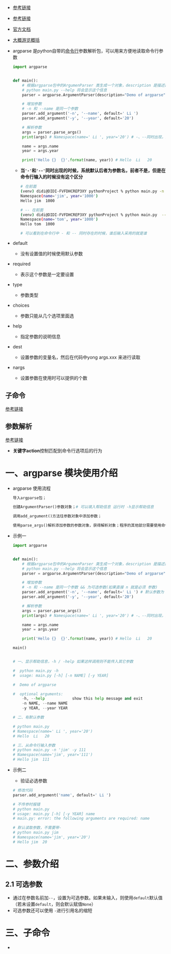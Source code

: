 - [参考链接](https://blog.csdn.net/yy_diego/article/details/82851661)

- [参考链接](https://blog.csdn.net/qq_41731861/article/details/120827681)

- [官方文档](http://blog.xiayf.cn/2013/03/30/argparse/)

- [大概游览概括](https://blog.csdn.net/qq_34243930/article/details/106517985?ops_request_misc=%257B%2522request%255Fid%2522%253A%2522165223501316781818750618%2522%252C%2522scm%2522%253A%252220140713.130102334..%2522%257D&request_id=165223501316781818750618&biz_id=0&utm_medium=distribute.pc_search_result.none-task-blog-2~all~top_positive~default-1-106517985-null-null.142^v9^control,157^v4^control&utm_term=add_argument&spm=1018.2226.3001.4187)

- argparse 是python自带的[命令行](https://so.csdn.net/so/search?q=命令行&spm=1001.2101.3001.7020)参数解析包，可以用来方便地读取命令行参数

  ```python
  import argparse
  
  
  def main():
      # 根据argparse包中的ArgumenParser 类生成一个对象，description 是描述这个参数解析器的作用
      # python main.py --help 将会显示这个信息
      parser = argparse.ArgumentParser(description="Demo of argparse")
  
      # 增加参数
      # -n 和 --name 是同一个参数
      parser.add_argument('-n', '--name', default=' Li ')
      parser.add_argument('-y', '--year', default='20')
  
      # 解析参数
      args = parser.parse_args()
      print(args) # Namespace(name=' Li ', year='20') # -、--同时出现，默认采用后者作为参数名
  
      name = args.name
      year = args.year
  
      print('Hello {}  {}'.format(name, year)) # Hello  Li   20
  
  ```

  - **当`'-'`和`'--'`同时出现的时候，系统默认后者为参数名，前者不是，但是在命令行输入的时候没有这个区分**

    ```bash
    # 在前面
    (venv) didi@DIDI-FVFDHCREP3XY pythonProject % python main.py -n 'tom' --name 'jim' -y 
    Namespace(name='jim', year='1000')
    Hello jim  1000
    
    # -- 在前面
    (venv) didi@DIDI-FVFDHCREP3XY pythonProject % python main.py  --name 'jim' -n 'tom'  -y '1000'
    Namespace(name='tom', year='1000')
    Hello tom  1000
    
    # 可以看到在命令行中 - 和 -- 同时存在的时候，谁后输入采用的就是谁
    ```

- default 

  - 没有设置值的时候使用默认参数

- required

  - 表示这个参数是一定要设置

- type

  - 参数类型

- choices

  - 参数只能从几个选项里面选

- help

  - 指定参数的说明信息

- dest

  - 设置参数的变量名，然后在代码中yong args.xxx 来进行读取

- nargs

  - 设置参数在使用时可以提供的个数




## 子命令

[参考链接](https://blog.csdn.net/qq_41629756/article/details/105689494?ops_request_misc=%257B%2522request%255Fid%2522%253A%2522164974732916782246485787%2522%252C%2522scm%2522%253A%252220140713.130102334..%2522%257D&request_id=164974732916782246485787&biz_id=0&utm_medium=distribute.pc_search_result.none-task-blog-2~all~sobaiduend~default-1-105689494.142^v7^control,157^v4^control&utm_term=add_subparsers&spm=1018.2226.3001.4187)

## 参数解析

[参考链接](https://blog.csdn.net/weixin_44626952/article/details/102913431)

- **关键字action**控制匹配到命令行选项后的行为








# 一、argparse 模块使用介绍

- argparse 使用流程

  ```python
  导入argparse包；
  
  创建ArgumentParser()参数对象；# 可以填入帮助信息 运行时 -h显示帮助信息
  
  调用add_argument()方法往参数对象中添加参数；
  
  使用parse_args()解析添加参数的参数对象，获得解析对象；程序的其他部分需要使用命令行参数时，用解析对象.参数获取。
  ```

- 示例一

  ```python
  import argparse
  
  
  def main():
      # 根据argparse包中的ArgumenParser 类生成一个对象，description 是描述这个参数解析器的作用
      # python main.py --help 将会显示这个信息
      parser = argparse.ArgumentParser(description="Demo of argparse")
  
      # 增加参数
      # -n 和 --name 是同一个参数 && 为可选参数(如果直接 n 就是必须 参数)
      parser.add_argument('-n', '--name', default=' Li ') # 默认参数为 Li
      parser.add_argument('-y', '--year', default='20')
  
      # 解析参数
      args = parser.parse_args()
      print(args) # Namespace(name=' Li ', year='20') # -、--同时出现，默认采用后者作为参数名
  
      name = args.name
      year = args.year
  
      print('Hello {}  {}'.format(name, year)) # Hello  Li   20
  
  main()
  
  
  # 一、显示帮助信息，-h / -help 如果这样调用则不能传入其它参数
  
  #  python main.py -h
  #  usage: main.py [-h] [-n NAME] [-y YEAR]
  
  #  Demo of argparse
  
  #  optional arguments:
      -h, --help            show this help message and exit
      -n NAME, --name NAME
      -y YEAR, --year YEAR
  
  # 二、有默认参数
  
  # python main.py
  # Namespace(name=' Li ', year='20')
  # Hello  Li   20
  
  # 三、从命令行输入参数
  # python main.py -n 'jim' -y 111
  # Namespace(name='jim', year='111')
  # Hello jim  111
  ```

- 示例二

  - 验证必选参数

  ```python
  # 修改代码
  parser.add_argument('name', default=' Li ')
  
  # 不传参时报错
  # python main.py                
  # usage: main.py [-h] [-y YEAR] name
  # main.py: error: the following arguments are required: name
  
  # 默认读取参数，不需要带-
  # python main.py jim
  # Namespace(name='jim', year='20')
  # Hello jim  20
  
  ```

# 二、参数介绍

## 2.1 可选参数

- 通过在参数名前加`--`，设置为可选参数。如果未输入，则使用`default`默认值（若未设置`default`，则会默认赋值`None`）
- 可选参数还可以使用 `-`进行引用名的缩短

# 三、子命令

- 
